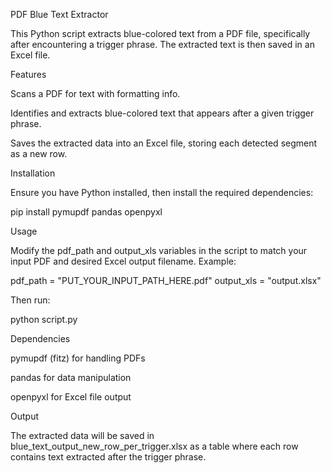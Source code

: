 PDF Blue Text Extractor

This Python script extracts blue-colored text from a PDF file, specifically after encountering a trigger phrase. The extracted text is then saved in an Excel file.

Features

Scans a PDF for text with formatting info.

Identifies and extracts blue-colored text that appears after a given trigger phrase.

Saves the extracted data into an Excel file, storing each detected segment as a new row.

Installation

Ensure you have Python installed, then install the required dependencies:

pip install pymupdf pandas openpyxl

Usage

Modify the pdf_path and output_xls variables in the script to match your input PDF and desired Excel output filename. Example:

pdf_path = "PUT_YOUR_INPUT_PATH_HERE.pdf"
output_xls = "output.xlsx"

Then run:

python script.py

Dependencies

pymupdf (fitz) for handling PDFs

pandas for data manipulation

openpyxl for Excel file output

Output

The extracted data will be saved in blue_text_output_new_row_per_trigger.xlsx as a table where each row contains text extracted after the trigger phrase.
